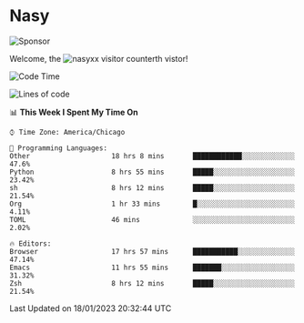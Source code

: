 # Nasy

<!--
<p align="center">
<img height="200" src="https://github-readme-stats.vercel.app/api?username=nasyxx&count_private=true&show_icons=true&theme=dracula&include_all_commits=true"/>
<img height="200" src="https://github-readme-stats.vercel.app/api/top-langs/?username=nasyxx&theme=dracula&hide=html,jupyter+notebook&count_private=true&show_icons=true"/>
</p>

  
----------------
-->

![Sponsor](https://img.shields.io/static/v1.svg?label=Sponsor&message=%E2%9D%A4&logo=GitHub&style=flat&color=pink)
 
Welcome, the ![nasyxx visitor counter](https://count.getloli.com/get/@nasyxx?theme=rule34)th vistor!
 
<!--START_SECTION:waka-->
![Code Time](http://img.shields.io/badge/Code%20Time-3%2C117%20hrs%205%20mins-blue)

![Lines of code](https://img.shields.io/badge/From%20Hello%20World%20I%27ve%20Written-5%20Million%20lines%20of%20code-blue)

📊 **This Week I Spent My Time On** 

```text
⌚︎ Time Zone: America/Chicago

💬 Programming Languages: 
Other                    18 hrs 8 mins       ████████████░░░░░░░░░░░░░   47.6% 
Python                   8 hrs 55 mins       █████░░░░░░░░░░░░░░░░░░░░   23.42% 
sh                       8 hrs 12 mins       █████░░░░░░░░░░░░░░░░░░░░   21.54% 
Org                      1 hr 33 mins        █░░░░░░░░░░░░░░░░░░░░░░░░   4.11% 
TOML                     46 mins             ░░░░░░░░░░░░░░░░░░░░░░░░░   2.02%

🔥 Editors: 
Browser                  17 hrs 57 mins      ███████████░░░░░░░░░░░░░░   47.14% 
Emacs                    11 hrs 55 mins      ███████░░░░░░░░░░░░░░░░░░   31.32% 
Zsh                      8 hrs 12 mins       █████░░░░░░░░░░░░░░░░░░░░   21.54%

```


 Last Updated on 18/01/2023 20:32:44 UTC
<!--END_SECTION:waka-->

<!-- ![visitors](https://visitor-badge.laobi.icu/badge?page_id=nasyxx.nasyxx) -->
